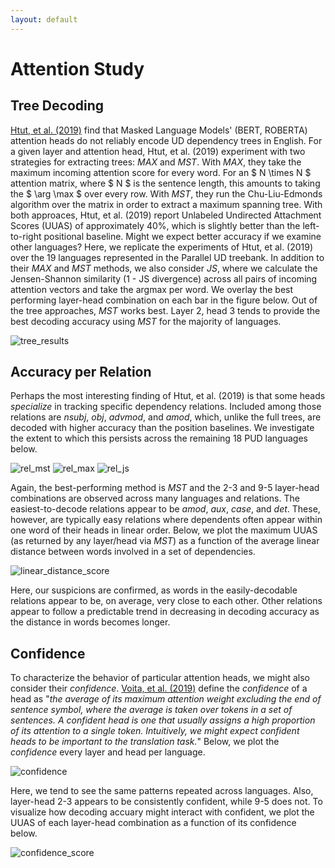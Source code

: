 ```yaml
---
layout: default
---
```


# Attention Study

## Tree Decoding

[Htut, et al. (2019)](https://arxiv.org/pdf/1911.12246.pdf) find that Masked Language Models' (BERT, ROBERTA) attention heads do not reliably encode UD dependency trees in English. For a given layer and attention head, Htut, et al. (2019) experiment with two strategies for extracting trees: *MAX* and *MST*. With *MAX*, they take the maximum incoming attention score for every word. For an $ N \times N $ attention matrix, where $ N $ is the sentence length, this amounts to taking the $ \arg \max $ over every row. With *MST*, they run the Chu-Liu-Edmonds algorithm over the matrix in order to extract a maximum spanning tree. With both approaces, Htut, et al. (2019) report Unlabeled Undirected Attachment Scores (UUAS) of approximately 40%, which is slightly better than the left-to-right positional baseline. Might we expect better accuracy if we examine other languages? Here, we replicate the experiments of Htut, et al. (2019) over the 19 languages represented in the Parallel UD treebank. In addition to their *MAX* and *MST* methods, we also consider *JS*, where we calculate the Jensen-Shannon similarity (1 - JS divergence) across all pairs of incoming attention vectors and take the argmax per word. We overlay the best performing layer-head combination on each bar in the figure below. Out of the tree approaches, *MST* works best. Layer 2, head 3 tends to provide the best decoding accuracy using *MST* for the majority of languages.

![tree_results](images/uuas_total.png)

## Accuracy per Relation

Perhaps the most interesting finding of Htut, et al. (2019) is that some heads *specialize* in tracking specific dependency relations. Included among those relations are *nsubj*, *obj*, *advmod*, and *amod*, which, unlike the full trees, are decoded with higher accuracy than the position baselines. We investigate the extent to which this persists across the remaining 18 PUD languages below. 

![rel_mst](images/attention_mst.max.png)
![rel_max](images/attention_max.max.png)
![rel_js](images/attention_js.max.png)

Again, the best-performing method is *MST* and the 2-3 and 9-5 layer-head combinations are observed across many languages and relations. The easiest-to-decode relations appear to be *amod*, *aux*, *case*, and *det*. These, however, are typically easy relations where dependents often appear within one word of their heads in linear order. Below, we plot the maximum UUAS (as returned by any layer/head via *MST*) as a function of the average linear distance between words involved in a set of dependencies. 

![linear_distance_score](images/linear_distance_max_corr.png)

Here, our suspicions are confirmed, as words in the easily-decodable relations appear to be, on average, very close to each other. Other relations appear to follow a predictable trend in decreasing in decoding accuracy as the distance in words becomes longer. 

## Confidence

To characterize the behavior of particular attention heads, we might also consider their *confidence*. [Voita, et al. (2019)](https://www.aclweb.org/anthology/P19-1580.pdf) define the *confidence* of a head as "*the average of its maximum attention weight excluding the end of sentence symbol, where the average is taken over tokens in a set of sentences. A confident head is one that usually assigns a high proportion of its attention to a single token. Intuitively, we might expect confident heads to be important to the translation task.*" Below, we plot the *confidence* every layer and head per language. 

![confidence](images/confidence.png)

Here, we tend to see the same patterns repeated across languages. Also, layer-head 2-3 appears to be consistently confident, while 9-5 does not. To visualize how decoding accuary might interact with confident, we plot the UUAS of each layer-head combination as a function of its confidence below. 

![confidence_score](images/confidence_corr.png)

